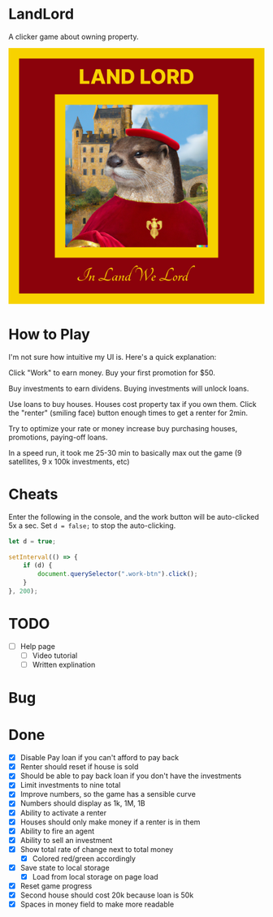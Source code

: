 # LandLord

A clicker game about owning property.

![](./img/LandLord.png)

# How to Play

I'm not sure how intuitive my UI is. Here's a quick explanation:

Click "Work" to earn money.
Buy your first promotion for $50.

Buy investments to earn dividens.
Buying investments will unlock loans.

Use loans to buy houses.
Houses cost property tax if you own them.
Click the "renter" (smiling face) button enough times to get a renter for 2min.

Try to optimize your rate or money increase buy purchasing houses, promotions, paying-off loans.

In a speed run, it took me 25-30 min to basically max out the game (9 satellites, 9 x 100k investments, etc)

# Cheats

Enter the following in the console, and the work button will be auto-clicked 5x a sec. Set `d = false;` to stop the auto-clicking.

```js
let d = true;
```

```js
setInterval(() => {
    if (d) {
        document.querySelector(".work-btn").click();
    }
}, 200);
```

# TODO

- [ ] Help page
    - [ ] Video tutorial
    - [ ] Written explination

# Bug


# Done

- [x] Disable Pay loan if you can't afford to pay back
- [x] Renter should reset if house is sold
- [x] Should be able to pay back loan if you don't have the investments
- [x] Limit investments to nine total
- [x] Improve numbers, so the game has a sensible curve
- [x] Numbers should display as 1k, 1M, 1B
- [x] Ability to activate a renter
- [x] Houses should only make money if a renter is in them
- [x] Ability to fire an agent
- [x] Ability to sell an investment
- [x] Show total rate of change next to total money
    - [x] Colored red/green accordingly
- [x] Save state to local storage
    - [x] Load from local storage on page load
- [x] Reset game progress
- [x] Second house should cost 20k because loan is 50k
- [x] Spaces in money field to make more readable